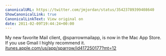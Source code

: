 ```yaml
---
canonicalURL: https://twitter.com/jmjordan/status/35423789399408640
ShowCanonicalLink: true
CanonicalLinkText: View original on
date: 2011-02-09T19:44:24+00:00
---
```

My new favorite Mail client, @sparrowmailapp, is now in the Mac App Store. If you use Gmail I highly recommend it. [itunes.apple.com/us/app/sparrow/id417250177?mt=12](http://itunes.apple.com/us/app/sparrow/id417250177?mt=12)